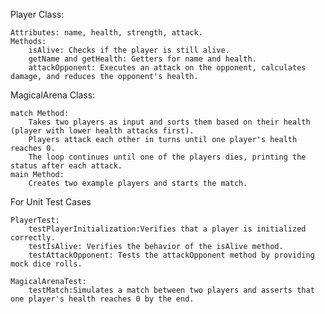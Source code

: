 Player Class:

    Attributes: name, health, strength, attack.
    Methods:
        isAlive: Checks if the player is still alive.
        getName and getHealth: Getters for name and health.
        attackOpponent: Executes an attack on the opponent, calculates damage, and reduces the opponent's health.

MagicalArena Class:

    match Method:
        Takes two players as input and sorts them based on their health (player with lower health attacks first).
        Players attack each other in turns until one player's health reaches 0.
        The loop continues until one of the players dies, printing the status after each attack.
    main Method:
        Creates two example players and starts the match.


 For Unit Test Cases

    PlayerTest:
        testPlayerInitialization:Verifies that a player is initialized correctly.
        testIsAlive: Verifies the behavior of the isAlive method.
        testAttackOpponent: Tests the attackOpponent method by providing mock dice rolls.

    MagicalArenaTest:
        testMatch:Simulates a match between two players and asserts that one player's health reaches 0 by the end.
